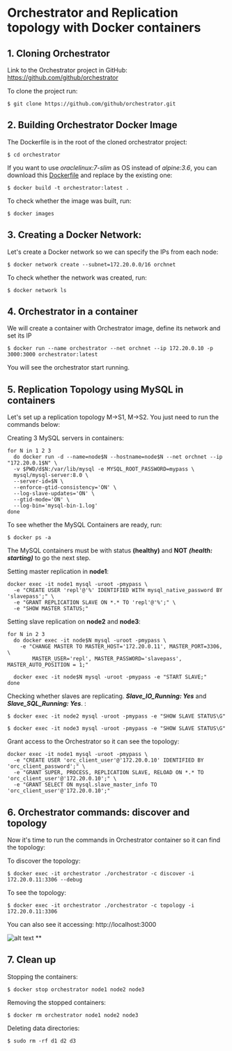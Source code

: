 # Orchestrator and Replication topology with Docker containers

## 1. Cloning Orchestrator

Link to the Orchestrator project in GitHub: https://github.com/github/orchestrator

To clone the project run:
```
$ git clone https://github.com/github/orchestrator.git
```

## 2. Building Orchestrator Docker Image

The Dockerfile is in the root of the cloned orchestrator project:
```
$ cd orchestrator
```
If you want to use *oraclelinux:7-slim* as OS instead of *alpine:3.6*, you can download this [Dockerfile](https://github.com/wagnerjfr/orchestrator-mysql-replication-docker/blob/master/Dockerfile) and replace by the existing one:
```
$ docker build -t orchestrator:latest .
```
To check whether the image was built, run:
```
$ docker images
```

## 3. Creating a Docker Network:

Let's create a Docker network so we can specify the IPs from each node:
```
$ docker network create --subnet=172.20.0.0/16 orchnet
```
To check whether the network was created, run:
```
$ docker network ls
```

## 4. Orchestrator in a container

We will create a container with Orchestrator image, define its network and set its IP
```
$ docker run --name orchestrator --net orchnet --ip 172.20.0.10 -p 3000:3000 orchestrator:latest
```
You will see the orchestrator start running.

## 5. Replication Topology using MySQL in containers

Let's set up a replication topology M→S1, M→S2. You just need to run the commands below:

Creating 3 MySQL servers in containers:
```
for N in 1 2 3
  do docker run -d --name=node$N --hostname=node$N --net orchnet --ip "172.20.0.1$N" \
  -v $PWD/d$N:/var/lib/mysql -e MYSQL_ROOT_PASSWORD=mypass \
  mysql/mysql-server:8.0 \
  --server-id=$N \
  --enforce-gtid-consistency='ON' \
  --log-slave-updates='ON' \
  --gtid-mode='ON' \
  --log-bin='mysql-bin-1.log'
done
```
To see whether the MySQL Containers are ready, run:
```
$ docker ps -a
```

The MySQL containers must be with status **(healthy)** and **NOT** ***(health: starting)*** to go the next step.

Setting master replication in **node1**:
```
docker exec -it node1 mysql -uroot -pmypass \
  -e "CREATE USER 'repl'@'%' IDENTIFIED WITH mysql_native_password BY 'slavepass';" \
  -e "GRANT REPLICATION SLAVE ON *.* TO 'repl'@'%';" \
  -e "SHOW MASTER STATUS;"
```
Setting slave replication on **node2** and **node3**:
```
for N in 2 3
  do docker exec -it node$N mysql -uroot -pmypass \
    -e "CHANGE MASTER TO MASTER_HOST='172.20.0.11', MASTER_PORT=3306, \
        MASTER_USER='repl', MASTER_PASSWORD='slavepass', MASTER_AUTO_POSITION = 1;"

  docker exec -it node$N mysql -uroot -pmypass -e "START SLAVE;"
done
```
Checking whether slaves are replicating. ***Slave_IO_Running: Yes*** and ***Slave_SQL_Running: Yes***.
:
```
$ docker exec -it node2 mysql -uroot -pmypass -e "SHOW SLAVE STATUS\G"
```
```
$ docker exec -it node3 mysql -uroot -pmypass -e "SHOW SLAVE STATUS\G"
```
Grant access to the Orchestrator so it can see the topology:
```
docker exec -it node1 mysql -uroot -pmypass \
  -e "CREATE USER 'orc_client_user'@'172.20.0.10' IDENTIFIED BY 'orc_client_password';" \
  -e "GRANT SUPER, PROCESS, REPLICATION SLAVE, RELOAD ON *.* TO 'orc_client_user'@'172.20.0.10';" \
  -e "GRANT SELECT ON mysql.slave_master_info TO 'orc_client_user'@'172.20.0.10';"
```
## 6. Orchestrator commands: discover and topology

Now it's time to run the commands in Orchestrator container so it can find the topology:

To discover the topology:
```
$ docker exec -it orchestrator ./orchestrator -c discover -i 172.20.0.11:3306 --debug
```
To see the topology:
```
$ docker exec -it orchestrator ./orchestrator -c topology -i 172.20.0.11:3306
```
You can also see it accessing: http://localhost:3000

![alt text](https://github.com/wagnerjfr/orchestrator-mysql-replication-docker/blob/master/orchestrator.png)
**
## 7. Clean up

Stopping the containers:
```
$ docker stop orchestrator node1 node2 node3
```
Removing the stopped containers:
```
$ docker rm orchestrator node1 node2 node3
```
Deleting data directories:
```
$ sudo rm -rf d1 d2 d3
```

